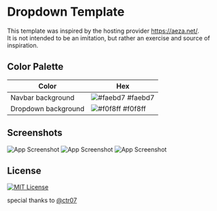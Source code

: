 
# Dropdown Template

This template was inspired by the hosting provider https://aeza.net/. 
<br>It is not intended to be an imitation, but rather an exercise and source of inspiration.</br>

## Color Palette

| Color             | Hex                                                                |
| ----------------- | ------------------------------------------------------------------ |
| Navbar background | ![#faebd7](https://via.placeholder.com/10/faebd7?text=+) #faebd7 |
| Dropdown background | ![#f0f8ff](https://via.placeholder.com/10/f0f8ff?text=+) #f0f8ff |



## Screenshots

![App Screenshot](https://i.imgur.com/f8Tko2g.png)
![App Screenshot](https://i.imgur.com/Q3IU4PJ.png)
![App Screenshot](https://i.imgur.com/JHmgFBs.png)


## License


[![MIT License](https://img.shields.io/badge/License-MIT-green.svg)](https://choosealicense.com/licenses/mit/)


special thanks to
[@ctr07](https://www.github.com/ctr07)
